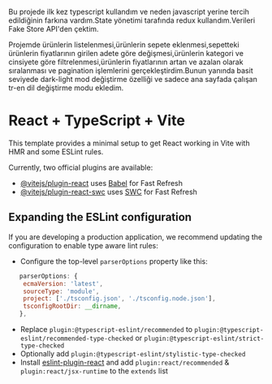 
Bu projede ilk kez typescript kullandım ve neden javascript yerine tercih edildiğinin farkına vardım.State yönetimi tarafında redux kullandım.Verileri Fake Store API'den çektim.

Projemde ürünlerin listelenmesi,ürünlerin sepete eklenmesi,sepetteki ürünlerin fiyatlarının girilen adete göre değişmesi,ürünlerin kategori ve cinsiyete göre filtrelenmesi,ürünlerin fiyatlarının artan ve azalan olarak sıralanması ve pagination işlemlerini gerçekleştirdim.Bunun yanında basit seviyede dark-light mod değiştirme özelliği ve sadece ana sayfada çalışan tr-en dil değiştirme modu ekledim. 


# React + TypeScript + Vite

This template provides a minimal setup to get React working in Vite with HMR and some ESLint rules.

Currently, two official plugins are available:

- [@vitejs/plugin-react](https://github.com/vitejs/vite-plugin-react/blob/main/packages/plugin-react/README.md) uses [Babel](https://babeljs.io/) for Fast Refresh
- [@vitejs/plugin-react-swc](https://github.com/vitejs/vite-plugin-react-swc) uses [SWC](https://swc.rs/) for Fast Refresh

## Expanding the ESLint configuration

If you are developing a production application, we recommend updating the configuration to enable type aware lint rules:

- Configure the top-level `parserOptions` property like this:

```js
   parserOptions: {
    ecmaVersion: 'latest',
    sourceType: 'module',
    project: ['./tsconfig.json', './tsconfig.node.json'],
    tsconfigRootDir: __dirname,
   },
```

- Replace `plugin:@typescript-eslint/recommended` to `plugin:@typescript-eslint/recommended-type-checked` or `plugin:@typescript-eslint/strict-type-checked`
- Optionally add `plugin:@typescript-eslint/stylistic-type-checked`
- Install [eslint-plugin-react](https://github.com/jsx-eslint/eslint-plugin-react) and add `plugin:react/recommended` & `plugin:react/jsx-runtime` to the `extends` list
